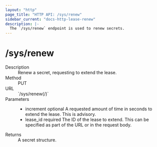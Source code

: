 ```yaml
---
layout: "http"
page_title: "HTTP API: /sys/renew"
sidebar_current: "docs-http-lease-renew"
description: |-
  The `/sys/renew` endpoint is used to renew secrets.
---
```


# /sys/renew

<dl>
  <dt>Description</dt>
  <dd>
    Renew a secret, requesting to extend the lease.
  </dd>

  <dt>Method</dt>
  <dd>PUT</dd>

  <dt>URL</dt>
  <dd>`/sys/renew(/<lease id>)`</dd>

  <dt>Parameters</dt>
  <dd>
    <ul>
      <li>
        <span class="param">increment</span>
        <span class="param-flags">optional</span>
        A requested amount of time in seconds to extend the lease.
        This is advisory.
      </li>
      <li>
        <span class="param">lease_id</span>
        <span class="param-flags">required</span>
        The ID of the lease to extend. This can be specified as part of the URL
        or in the request body.
      </li>
    </ul>
  </dd>

  <dt>Returns</dt>
  <dd>A secret structure.
  </dd>
</dl>

